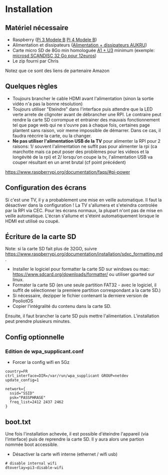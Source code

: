 # Installation

## Matériel nécessaire

- Raspberry ([Pi 3 Modele B](https://amzn.to/2M3CnbP) [Pi 4 Modele B](https://amzn.to/3sTwXRd))
- Alimentation et dissipateurs ([Alimentation + dissipateurs AUKRU](https://amzn.to/39ShBnm))
- Carte micro SD de 8Go min homologuée [A1 + U3](https://en.wikipedia.org/wiki/Secure_Digital#Speeds) minimum (exemple: [microsd SCANDISC 32 Go pour 12euros](https://amzn.to/39foS1L))
- Le zip fourni par Chris

Notez que ce sont des liens de partenaire Amazon

## Quelques règles

- Toujours brancher le cable HDMI avant l'alimentation (sinon la sortie vidéo n'a pas la bonne résolution)
- Toujours utiliser "Eteindre" dans l'interface puis attendre que la LED verte arrete de clignoter avant de débrancher une RPI. Le contraire peut rendre la carte SD corrompue et entrainer des mauvais fonctionnement tel que page web qui ne s'ouvre pas à chaque fois, certaines page plantent sans raison, voir meme impossible de démarrer. Dans ce cas, il faudra réécrire la carte, ou la changer.
- **Ne pas utiliser l'alimentation USB de la TV** pour alimenter la RPI pour 2 raisons: 1/ souvent l'alimentation ne suffit pas pour alimenter la rpi (ca marchotte mais ca peut poser des problèmes pour les videos et la longévité de la rpi) et 2/ lorsqu'on coupe la tv, l'alimentation USB va couper résultant en un arret brutal (cf point précédent)

https://www.raspberrypi.org/documentation/faqs/#pi-power

## Configuration des écrans

Si c'est une TV, il y a probablement une mise en veille automatique. Il faut la désactiver dans la configuration ! La TV s'allumera et s'eteindra controlée par la RPI via CEC.
Pour les écrans normaux, la plupart n'ont pas de mise en veille automatique. L'écran s'allume et s'éteint automatiquement lorsque le HDMI est utilisé ou coupé.

## Écriture de la carte SD

Note: si la carte SD fait plus de 32GO, suivre https://www.raspberrypi.org/documentation/installation/sdxc_formatting.md.

- Installer le logiciel pour formatter la carte SD sur windows ou mac: https://www.sdcard.org/downloads/formatter/ ou utiliser gparted sur linux.
- Formater la carte SD (en une seule partition FAT32 - avec le logiciel, il suffit de sélectionner la premiere partition correspondant a la carte SD.)
- Si nécessaire, dezipper le fichier contenant la derniere version de PooliotOS
- Copier l'intégralité du contenu dans la carte SD.

Ensuite, il faut brancher la carte SD puis mettre l'alimentation. L'installation peut prendre plusieurs minutes.

## Config optionnelle

### Edition de wpa_supplicant.conf

- Forcer la config wifi en 5Gz

```
country=FR
ctrl_interface=DIR=/var/run/wpa_supplicant GROUP=netdev
update_config=1

network={
  ssid="SSID"
  psk="PASSPHRASE"
  freq_list=2412 2437 2462
}
```

## boot.txt

Une fois l'installation achevée, il est possible d'éteindre l'appareil (via l'interface) puis de reprendre la carte SD. Il y aura alors une partion nommée boot accessible.

- Désactiver la carte wifi interne (ethernet / wifi usb)

```
# disable internal wifi
dtoverlay=pi3-disable-wifi
```
